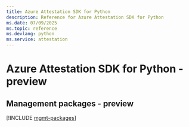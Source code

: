 ```yaml
---
title: Azure Attestation SDK for Python
description: Reference for Azure Attestation SDK for Python
ms.date: 07/09/2025
ms.topic: reference
ms.devlang: python
ms.service: attestation
---
```

# Azure Attestation SDK for Python - preview

## Management packages - preview
[!INCLUDE [mgmt-packages](attestation-mgmt-index.md)]